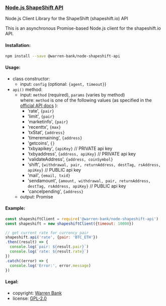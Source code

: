 ### [Node.js ShapeShift API](https://github.com/warren-bank/node-shapeshift-api)

Node.js Client Library for the ShapeShift (shapeshift.io) API

This is an asynchronous Promise-based Node.js client for the shapeshift.io API.

#### Installation:

```bash
npm install --save @warren-bank/node-shapeshift-api
```

#### Usage:

* class constructor:
  * input: `config` (optional: `{agent, timeout}`)
* `api()` method:
  * input: `method` (required), `params` (varies by method)<br>
    where: `method` is one of the following values (as specified in the [official API docs](https://info.shapeshift.io/api) ):
    * 'rate', `{pair}`
    * 'limit', `{pair}`
    * 'marketinfo', `{pair}`
    * 'recenttx', `{max}`
    * 'txStat', `{address}`
    * 'timeremaining', `{address}`
    * 'getcoins', `{}`
    * 'txbyapikey', `{apiKey}`  // PRIVATE api key
    * 'txbyaddress', `{address, apiKey}`  // PRIVATE api key
    * 'validateAddress', `{address, coinSymbol}`
    * 'shift', `{withdrawal, pair, returnAddress, destTag, rsAddress, apiKey}`  // PUBLIC api key
    * 'mail', `{email, txid}`
    * 'sendamount', `{amount, withdrawal, pair, returnAddress, destTag, rsAddress, apiKey}`  // PUBLIC api key
    * 'cancelpending', `{address}`
  * output: Promise

#### Example:

```javascript
const shapeshiftClient = require('@warren-bank/node-shapeshift-api')
const shapeshift = new shapeshiftClient({timeout: 10000})

// get current rate for currency pair
shapeshift.api('rate', {pair: 'BTC_ETH'})
.then((result) => {
  console.log(`pair: ${result.pair}`)
  console.log(`rate: ${result.rate}`)
})
.catch((error) => {
  console.log('Error:', error.message)
})
```

#### Legal:

* copyright: [Warren Bank](https://github.com/warren-bank)
* license: [GPL-2.0](https://www.gnu.org/licenses/old-licenses/gpl-2.0.txt)
